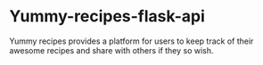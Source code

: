 # Yummy-recipes-flask-api
Yummy recipes provides a platform for users to keep track of their awesome recipes and share with others if they so wish.
